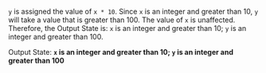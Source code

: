 `y` is assigned the value of `x * 10`. Since `x` is an integer and greater than 10, `y` will take a value that is greater than 100. The value of `x` is unaffected. Therefore, the Output State is: `x` is an integer and greater than 10; `y` is an integer and greater than 100.

Output State: **`x` is an integer and greater than 10; `y` is an integer and greater than 100**